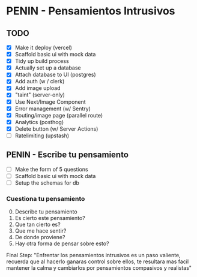 # PENIN - Pensamientos Intrusivos

## TODO

- [x] Make it deploy (vercel)
- [x] Scaffold basic ui with mock data
- [x] Tidy up build process
- [x] Actually set up a database
- [x] Attach database to UI (postgres)
- [x] Add auth (w / clerk)
- [x] Add image upload
- [x] "taint" (server-only)
- [x] Use Next/Image Component
- [x] Error management (w/ Sentry)
- [x] Routing/image page (parallel route)
- [x] Analytics (posthog)
- [x] Delete button (w/ Server Actions)
- [ ] Ratelimiting (upstash)

## PENIN - Escribe tu pensamiento

- [ ] Make the form of 5 questions
- [ ] Scaffold basic ui with mock data
- [ ] Setup the schemas for db

### Cuestiona tu pensamiento

0. Describe tu pensamiento
1. Es cierto este pensamiento?
2. Que tan cierto es?
3. Que me hace sentir?
4. De donde proviene?
5. Hay otra forma de pensar sobre esto?

Final Step:
"Enfrentar los pensamientos
intrusivos es un paso valiente,
recuerda que al hacerlo ganaras
control sobre ellos, te resultara
mas facil mantener la calma
y cambiarlos por pensamientos
compasivos y realistas"
